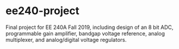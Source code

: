 # ee240-project
Final project for EE 240A Fall 2019, including design of an 8 bit ADC, programmable gain amplifier, bandgap voltage reference, analog multiplexer, and analog/digital voltage regulators. 
